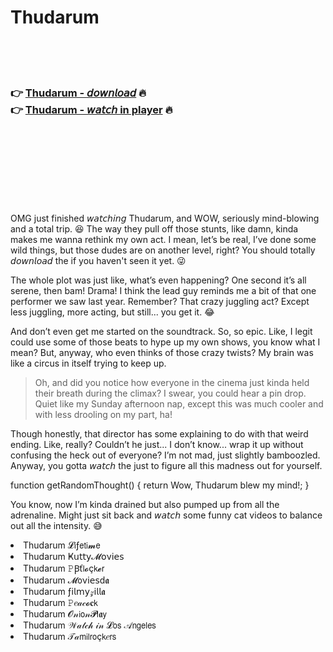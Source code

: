 <h1>Thudarum</h1>

<br><br><br>

<h3>👉 <a href="https://Keiths-kenttighconka1981.github.io/dbspwroyid/">Thudarum - 𝘥𝘰𝘸𝘯𝘭𝘰𝘢𝘥</a> 🔥<br>
👉 <a href="https://Keiths-kenttighconka1981.github.io/dbspwroyid/">Thudarum - 𝘸𝘢𝘵𝘤𝘩 in player</a> 🔥
</h3>



<br><br><br><br><br><br><br>


OMG just finished 𝘸𝘢𝘵𝘤𝘩𝘪𝘯𝘨 Thudarum, and WOW, seriously mind-blowing and a total trip. 😆 The way they pull off those stunts, like damn, kinda makes me wanna rethink my own act. I mean, let’s be real, I’ve done some wild things, but those dudes are on another level, right? You should totally 𝘥𝘰𝘸𝘯𝘭𝘰𝘢𝘥 the   if you haven't seen it yet. 😜

The whole plot was just like, what’s even happening? One second it’s all serene, then bam! Drama! I think the lead guy reminds me a bit of that one performer we saw last year. Remember? That crazy juggling act? Except less juggling, more acting, but still... you get it. 😂

And don’t even get me started on the soundtrack. So, so epic. Like, I legit could use some of those beats to hype up my own shows, you know what I mean? But, anyway, who even thinks of those crazy twists? My brain was like a circus in itself trying to keep up.

> Oh, and did you notice how everyone in the cinema just kinda held their breath during the climax? I swear, you could hear a pin drop. Quiet like my Sunday afternoon nap, except this was much cooler and with less drooling on my part, ha!

Though honestly, that director has some explaining to do with that weird ending. Like, really? Couldn’t he just... I don’t know... wrap it up without confusing the heck out of everyone? I’m not mad, just slightly bamboozled. Anyway, you gotta 𝘸𝘢𝘵𝘤𝘩 the   just to figure all this madness out for yourself.

function getRandomThought() { return Wow, Thudarum blew my mind!; }

You know, now I’m kinda drained but also pumped up from all the adrenaline. Might just sit back and 𝘸𝘢𝘵𝘤𝘩 some funny cat videos to balance out all the intensity. 😅

<li>Thudarum 𝓛𝗂ƒ𝖾𝗍𝗂𝓶𝖾</li>
<li>Thudarum Ҝ𝗎𝗍𝗍𝗒𝓜𝗈ν𝗂𝖾𝗌</li>
<li>Thudarum 𝙿Ꞵť𝗅𝓸ç𝗄𝓮𝗋</li>
<li>Thudarum 𝓜𝗈ν𝗂𝖾𝗌ԁ𝖆</li>
<li>Thudarum ƒ𝗂𝗅𝗆𝗒𝓏𝗂𝗅𝗅𝖆</li>
<li>Thudarum 𝙿𝑒𝒶𝒸𝓸𝐜𝗄</li>
<li>Thudarum 𝓞𝓃𝗂𝗈𝓃𝓟𝗅𝖆𝗒</li>
<li>Thudarum 𝒲𝒶𝓉𝒸𝒽 𝒾𝓃 𝓛𝗈𝗌 𝒜𝗇𝗀𝖾𝗅𝖾𝗌</li>
<li>Thudarum 𝒯𝒶𝗆𝗂𝗅𝗋𝗈ç𝗄𝑒𝗋𝗌</li>
